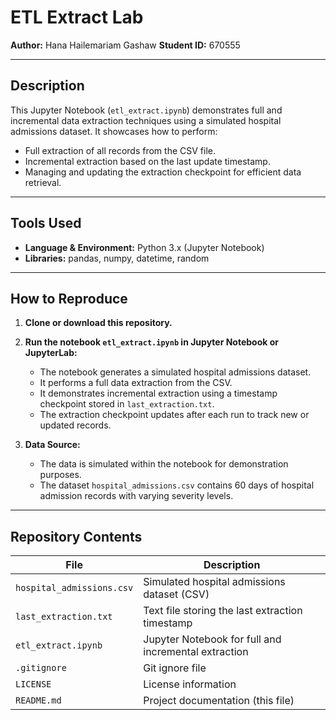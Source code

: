 # ETL Extract Lab

**Author:** Hana Hailemariam Gashaw
**Student ID:** 670555 

---

## Description

This Jupyter Notebook (`etl_extract.ipynb`) demonstrates full and incremental data extraction techniques using a simulated hospital admissions dataset. It showcases how to perform:

- Full extraction of all records from the CSV file.
- Incremental extraction based on the last update timestamp.
- Managing and updating the extraction checkpoint for efficient data retrieval.

---

## Tools Used

- **Language & Environment:** Python 3.x (Jupyter Notebook)  
- **Libraries:** pandas, numpy, datetime, random

---

## How to Reproduce

1. **Clone or download this repository.**

2. **Run the notebook `etl_extract.ipynb` in Jupyter Notebook or JupyterLab:**

   - The notebook generates a simulated hospital admissions dataset.
   - It performs a full data extraction from the CSV.
   - It demonstrates incremental extraction using a timestamp checkpoint stored in `last_extraction.txt`.
   - The extraction checkpoint updates after each run to track new or updated records.

3. **Data Source:**

   - The data is simulated within the notebook for demonstration purposes.
   - The dataset `hospital_admissions.csv` contains 60 days of hospital admission records with varying severity levels.

---


## Repository Contents

| File                    | Description                                      |
|-------------------------|------------------------------------------------|
| `hospital_admissions.csv` | Simulated hospital admissions dataset (CSV)    |
| `last_extraction.txt`      | Text file storing the last extraction timestamp |
| `etl_extract.ipynb`        | Jupyter Notebook for full and incremental extraction |
| `.gitignore`               | Git ignore file                                  |
| `LICENSE`                  | License information                              |
| `README.md`                | Project documentation (this file)                |
